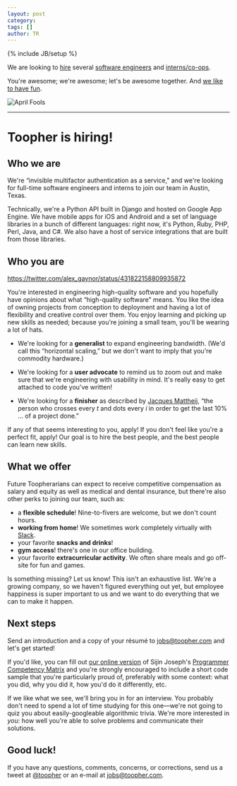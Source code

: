 ```yaml
---
layout: post
category: 
tags: []
author: TR
---
```

{% include JB/setup %}

We are looking to [hire](https://www.toopher.com/hiring/) several [software
engineers](https://www.toopher.com/job/software-engineer/) and
[interns/co-ops](https://www.toopher.com/job/software-engineering-intern/).

You're awesome; we're awesome; let's be awesome together. And [we like to have fun](https://www.toopher.com/threepher/).

![April Fools](https://www.toopher.com/wp-content/uploads/2014/04/collage-o-talents.jpeg)

---

# Toopher is hiring!

## Who we are

We're “invisible multifactor authentication as a service," and we're
looking for
full-time software engineers and interns to join our team in Austin,
Texas.

Technically, we're a Python API built in Django and hosted on Google App
Engine.
We have mobile apps for iOS and Android and a set of language libraries
in a
bunch of different languages: right now, it's Python, Ruby, PHP, Perl,
Java,
and C#. We also have a host of service integrations that are built from
those
libraries.

## Who you are

https://twitter.com/alex_gaynor/status/431822158809935872

You're interested in engineering high-quality software and you hopefully
have
opinions about what “high-quality software” means. You like the idea of
owning
projects from conception to deployment and having a lot of flexibility
and
creative control over them. You enjoy learning and picking up new skills
as
needed; because you're joining a small team, you'll be wearing a lot of
hats.

* We're looking for a **generalist** to expand engineering bandwidth.
  (We'd call
this “horizontal scaling,” but we don't want to imply that you're
commodity
hardware.)

* We're looking for a **user advocate** to remind us to zoom out and
  make sure
that we're engineering with usability in mind. It's really easy to get
attached
to code you've written!

* We're looking for a **finisher** as described by [Jacques
  Mattheij][jm],
“the person who crosses every *t* and dots every *i* in order to get the
last
10% … of a project done.”

If any of that seems interesting to you, apply! If you don't feel like
you're a
perfect fit, apply! Our goal is to hire the best people, and the best
people
can learn new skills.

[jm]:
<http://jacquesmattheij.com/The+Starter+the+Architect+the+Debugger+and+the+Finisher>

## What we offer

Future Toopherarians can expect to receive competitive compensation as
salary
and equity as well as medical and dental insurance, but there're also
other
perks to joining our team, such as:

* a **flexible schedule**! Nine-to-fivers are welcome, but we don't
  count hours.
* **working from home**! We sometimes work completely virtually with
  [Slack][].
* your favorite **snacks and drinks**!
* **gym access**! there's one in our office building.
* your favorite **extracurricular activity**. We often share meals and
  go off-site for fun and games.

Is something missing? Let us know! This isn't an exhaustive list. We're
a
growing company, so we haven't figured everything out yet, but employee
happiness is super important to us and we want to do everything that we
can to
make it happen.

[Slack]: <https://slack.is/>

## Next steps

Send an introduction and a copy of your résumé to
[jobs@toopher.com][e-mail] and
let's get started!

If you'd like, you can fill out [our online version][survey] of Sijin
Joseph's
[Programmer Competency Matrix][pcm] and you're strongly encouraged to
include a
short code sample that you're particularly proud of, preferably with
some
context: what you did, why you did it, how you'd do it differently, etc.

If we like what we see, we'll bring you in for an interview. You
probably don't
need to spend a lot of time studying for this one—we're not going to
quiz you
about easily-googleable algorithmic trivia. We're more interested in
*you*:
how well you're able to solve problems and communicate their solutions.

[jobs]: <mailto:jobs@toopher.com>
[survey]:
<https://docs.google.com/a/toopher.com/forms/d/1eQTL1lMQyo0kgdZ4_jUQLo6D08AsNZ-cD-2JcNdogmw>
[pcm]: <http://sijinjoseph.com/programmer-competency-matrix/>

## Good luck!

If you have any questions, comments, concerns, or corrections, send us a
tweet
at [@toopher][twitter] or an e-mail at [jobs@toopher.com][e-mail].

[twitter]: <https://twitter.com/toopher>
[e-mail]: <mailto:jobs@toopher.com>

